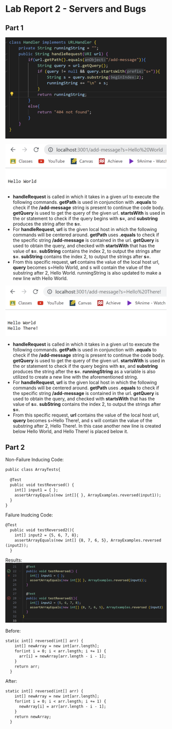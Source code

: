 # Lab Report 2 - Servers and Bugs

## Part 1
![Image](stringserver.png)

![Image](stringexample1.png)
- **handleRequest** is called in which it takes in a given url to execute the following commands. **getPath** is used in conjunction with **.equals** to check if the **/add-message** string is present to continue the code body. **getQuery** is used to get the query of the given url. **startsWith** is used in the or statement to check if the query begins with **s=**, and **substring** produces the string after the **s=**.
- For **handleRequest**, **url** is the given local host in which the following commands will be centered around. **getPath** uses **.equals** to check if the specific string **/add-message** is contained in the url. **getQuery** is used to obtain the query, and checked with **startsWith** that has the value of **s=**. **subString** contains the index 2, to output the strings after **s=**. **subString** contains the index 2, to output the strings after **s=**.
- From this specific request, **url** contains the value of the local host url, **query** becomes s=Hello World, and s will contain the value of the substring after 2, Hello World. runningString is also updated to make a new line with Hello World.

![Image](stringexample2.png)
- **handleRequest** is called in which it takes in a given url to execute the following commands. **getPath** is used in conjunction with **.equals** to check if the **/add-message** string is present to continue the code body. **getQuery** is used to get the query of the given url. **startsWith** is used in the or statement to check if the query begins with **s=**, and **substring** produces the string after the **s=**. **runningString** as a variable is also utilized to create a new line with the aforementioned string.
- For **handleRequest**, **url** is the given local host in which the following commands will be centered around. **getPath** uses **.equals** to check if the specific string **/add-message** is contained in the url. **getQuery** is used to obtain the query, and checked with **startsWith** that has the value of **s=**. **subString** contains the index 2, to output the strings after **s=**.
- From this specific request, **url** contains the value of the local host url, **query** becomes s=Hello There!, and s will contain the value of the substring after 2, Hello There!. In this case another new line is created below Hello World, and Hello There! is placed below it.

## Part 2

Non-Failure Inducing Code:
```
public class ArrayTests{

  @Test
  public void testReversed() {
    int[] input1 = { };
    assertArrayEquals(new int[]{ }, ArrayExamples.reversed(input1));
  }
}
```

Failure Inudcing Code:
```
@Test
  public void testReversed2(){
    int[] input2 = {5, 6, 7, 8};
    assertArrayEquals(new int[] {8, 7, 6, 5}, ArrayExamples.reversed (input2));
  }
```
Results:
![Image](junitresults.png)

Before:
```
static int[] reversed(int[] arr) {
    int[] newArray = new int[arr.length];
    for(int i = 0; i < arr.length; i += 1) {
      arr[i] = newArray[arr.length - i - 1];
    }
    return arr;
  }
```

After:
```
static int[] reversed(int[] arr) {
    int[] newArray = new int[arr.length];
    for(int i = 0; i < arr.length; i += 1) {
      newArray[i] = arr[arr.length - i - 1];
    }
    return newArray;
  }
```
